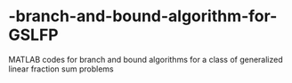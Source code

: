 # -branch-and-bound-algorithm-for-GSLFP
MATLAB codes for branch and bound algorithms for a class of generalized linear fraction sum problems
